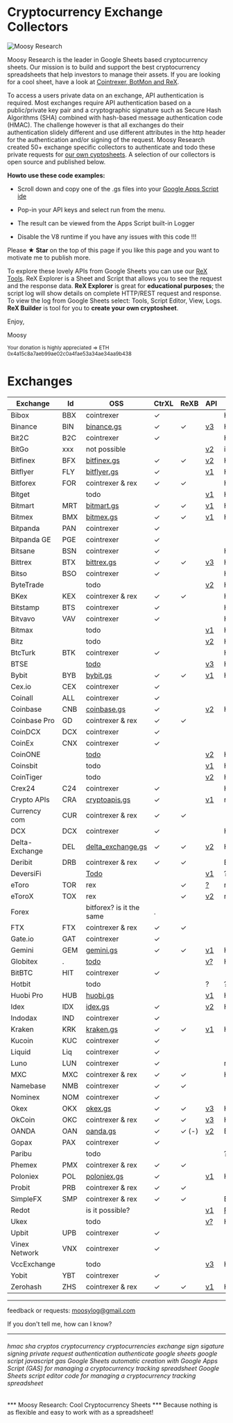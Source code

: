 # Cryptocurrency Exchange Collectors


![Moosy Research](https://sites.google.com/site/moosyresearch/_/rsrc/1511269486745/projects/cryptos/doc/logo.png)

Moosy Research is the leader in Google Sheets based cryptocurrency sheets. Our mission is to build and support the best cryptocurrency spreadsheets that help investors to manage their assets. If you are looking for a cool sheet, have a look at [Cointrexer, BotMon and ReX](https://sites.google.com/view/moosyresearch).

To access a users private data on an exchange, API authentication is required.
Most exchanges require API authentication based on a public/private key pair and a cryptographic signature such as Secure Hash Algorithms (SHA) combined with hash-based message authentication code (HMAC). The challenge however is that all exchanges do their authentication slidely different and use different attributes in the http header for the authentication and/or signing of the request.
Moosy Research created 50+ exchange specific collectors to authenticate and todo these private requests for [our own cyptosheets](https://sites.google.com/view/moosyresearch). A selection of our collectors is open source and published below.


**Howto use these code examples:**

- Scroll down and copy one of the .gs files into your [Google Apps Script ide](https://script.google.com/intro) 

- Pop-in your API keys and select run from the menu.

- The result can be viewed from the Apps Script built-in Logger 

- Disable the V8 runtime if you have any issues with this code !!!

Please **★ Star** on the top of this page if you like this page and you want to motivate me to publish more.

To explore these lovely APIs from Google Sheets you can use our [ReX Tools](https://sites.google.com/view/moosyresearch). ReX Explorer is a Sheet and Script that allows you to see the request and the response data. **ReX Explorer** is great for **educational purposes**; the script log will show details on complete HTTP/REST request and response. To view the log from Google Sheets select: Tools, Script Editor, View, Logs. **ReX Builder** is tool for you to **create your own cryptosheet**. 


Enjoy,

Moosy

<sub>Your donation is highly appreciated => ETH 0x4a15c8a7aeb99ae02c0a4fae53a34ae34aa9b438 </sub>


# Exchanges

| Exchange | Id   | OSS                                                          | CtrXL | ReXB | API                                                          | Signature                                |
| ------ | ---- | ------------------------------------------------------------ | ---- | ------------------------------------------------------------ | ---------------------------------------- | ------ |
| Bibox          | BBX  | cointrexer | ✓ |  | [ ]()                                                        | HMACMD5                                  |
| Binance        | BIN  | [binance.gs](https://github.com/moosylog/exchange_collectors/blob/master/binance.gs) | ✓ | ✓ | [v3](https://github.com/binance-exchange/binance-official-api-docs/blob/master/rest-api.md) | HMACSHA256HEX                            |
| Bit2C          | B2C  | cointrexer | ✓ |  | [ ]()                                                        | HMACSHA512B64                            |
| BitGo          | xxx  | not possible |      |      | [v2](https://app.bitgo.com/docs/#operation/v2.wallet.get)    | impossible / IP chk |
| Bitfinex       | BFX  | [bitfinex.gs](https://github.com/moosylog/exchange_collectors/blob/master/bitfinex.gs) | ✓ | ✓ | [v2](https://docs.bitfinex.com/docs/introduction)            | HMACSHA384HEX                            |
| Bitflyer       | FLY  | [bitflyer.gs](https://github.com/moosylog/exchange_collectors/blob/master/bitflyer.gs) | ✓ |  | [v1](https://lightning.bitflyer.com/docs?lang=en)            | HMACSHA256HEX                            |
| Bitforex | FOR | cointrexer & rex | ✓ | ✓ |  | HMACSHA256HEX |
| Bitget         |     | todo |      |      | [v1](https://bitgetlimited.github.io/apidoc/en/swap/#the-signature) | HMACSHA256B64                            |
| Bitmart        | MRT  | [bitmart.gs](https://github.com/moosylog/exchange_collectors/blob/master/bitmart.gs) | ✓ | ✓ | [v1](https://developer-pro.bitmart.com/en/part1/start/overview.html) | HMACSHA256HEX                            |
| Bitmex         | BMX  | [bitmex.gs](https://github.com/moosylog/exchange_collectors/blob/master/bitmex.gs) | ✓ | ✓ | [v1](https://www.bitmex.com/app/apiOverview)                 | HMACSHA256HEX                            |
| Bitpanda       | PAN  | cointrexer | ✓ |  |                                             |                                          |
| Bitpanda GE    | PGE  | cointrexer | ✓ |  |                                             |                                          |
| Bitsane        | BSN  | cointrexer | ✓ |  |                                                         | HMACSHA384HEX                            |
| Bittrex        | BTX  | [bittrex.gs](https://github.com/moosylog/exchange_collectors/blob/master/bittrex.gs) | ✓ | ✓ | [v3](https://bittrex.github.io/api)                          | HMACSHA512HEX                            |
| Bitso          | BSO  | cointrexer | ✓ |  | [ ]()                                                        | HMACSHA256HEX                            |
| ByteTrade      |     | todo |      |      | [v2](https://docs.byte-trade.com)                            | HMACSHA256HEX                            |
| BKex           | KEX  | cointrexer & rex | ✓ | ✓ | [ ]()                                                        | HMACSHA256HEX                            |
| Bitstamp       | BTS  | cointrexer | ✓ |  | [ ]()                                                        | HMACSHA256HEX                            |
| Bitvavo        | VAV  | cointrexer | ✓ |  | [ ]()                                                        | HMACSHA256HEX                            |
| Bitmax |  | todo |  | | [v1](https://bitmax-exchange.github.io/bitmax-pro-api/#authenticate-a-restful-request) | HMACSHA256B64 |
| Bitz           |     | todo |      |      | [v2](https://apidocv2.bitz.ai/en/#signature-authentication) | HMACSHA256B64                            |
| BtcTurk        | BTK  | cointrexer | ✓ |  | [ ]()                                                        | HMACSHA256B64enc                         |
| BTSE           |     | [todo](https://www.btse.com/apiexplorer/spot/#generating-api-key) |      |      | [v3](https://github.com/btsecom/api-sample/blob/master/python/spot/btseauth_spot.py) | HMACSHA384HEX                            |
| Bybit          | BYB  | [bybit.gs](https://github.com/moosylog/exchange_collectors/blob/master/bybit.gs) | ✓ | ✓ | [v1](https://github.com/bybit-exchange/bybit-official-api-docs) | HMACSHA256HEX                            |
| Cex.io         | CEX  | cointrexer | ✓ |  | [ ]()                                            |                                          |
| Coinall        | ALL  | cointrexer | ✓ |  | [ ]()                                            |                                          |
| Coinbase       | CNB  | [coinbase.gs](https://github.com/moosylog/exchange_collectors/blob/master/coinbase.gs) | ✓ |  | [v2](https://developers.coinbase.com/)                       | HMACSHA256HEX                            |
| Coinbase Pro   | GD   | cointrexer & rex | ✓ | ✓ | [ ]()                                            |                                          |
| CoinDCX        | DCX  | cointrexer | ✓ |  | [ ]()                                            |                                          |
| CoinEx         | CNX  | cointrexer | ✓ |  | [ ]()                                            |                                          |
| CoinONE        |     | [todo](https://doc.coinone.co.kr/)                          |      |      | [v2](https://doc.coinone.co.kr/#tag/Account-V2)              | HMACSHA512HEX                            |
| Coinsbit |  | todo | | | [v1](https://www.notion.so/API-COINSBIT-WS-API-COINSBIT-cf1044cff30646d49a0bab0e28f27a87) | HMACSHA512 |
| CoinTiger |  | todo | | | [v2](https://github.com/cointiger/api-docs-en/wiki/Trading-API-Sign-Rules) | HMACSHA512HEX |
| Crex24         | C24  | cointrexer | ✓ |  | [ ]()                                                        | HMACSHA256B64                            |
| Crypto APIs    | CRA  | [cryptoapis.gs](https://github.com/moosylog/exchange_collectors/blob/master/cryptoapis.gs) | ✓ |  | [v1](https://docs.cryptoapis.io/)                            | none                                     |
| Currency com   | CUR  | cointrexer & rex | ✓ | ✓ | [ ]()                                            |                                          |
| DCX            | DCX  | cointrexer | ✓ |  | [ ]()                                                        | HMACSHA256HEX                            |
| Delta-Exchange | DEL  | [delta_exchange.gs](https://github.com/moosylog/exchange_collectors/blob/master/delta_exchange.gs) | ✓ | ✓ | [v2](https://docs.delta.exchange/)                           | HMACSHA256HEX                            |
| Deribit        | DRB  | cointrexer & rex | ✓ | ✓ |                                             | Barrier Token |
| DeversiFi      |     | [Todo](https://github.com/DeversiFi/api-documentation/blob/master/trading/js/GetBalance.js) |     |     | [v1](https://docs.deversifi.com/docs#postV1TradingRGetbalance) | ?                                        |
| eToro          | TOR | rex |     | ✓   | [?]()                                                        | not sure latest version          |
| eToroX         | TOX | rex |     | ✓   | [v2](https://sites.google.com/site/moosyresearch/projects/cryptos/doc/exchanges#TOC-eToroX) | not sure latest version               |
| Forex          |   | bitforex?  is it the same                                           | .    |     |                                             |                                          |
| FTX            | FTX  | cointrexer & rex | ✓ | ✓ | [ ]()                                            |                                          |
| Gate.io        | GAT  | cointrexer | ✓ |  | [ ]()                                            |                                          |
| Gemini         | GEM  | [gemini.gs](https://github.com/moosylog/exchange_collectors/blob/master/gemini.gs) | ✓ | ✓ | [v1](https://docs.gemini.com/rest-api/)                      | HMACSHA384HEX                            |
| Globitex       | .    | [todo](https://globitex.com/api/#restAuthentication)         |      |      | [v?](https://globitex.com/api/#restAuthentication)           | HMACSHA512HEX                            |
| BitBTC         | HIT  | cointrexer | ✓ |  | [ ]()                                            |                                          |
| Hotbit |  | todo |  | | ? | ? |
| Huobi Pro      | HUB  | [huobi.gs](https://github.com/moosylog/exchange_collectors/blob/master/huobi.gs) |      |      | [v1](https://github.com/huobiapi/API_Docs_en)                | HMACSHA256B64                            |
| Idex           | IDX  | [idex.gs](https://github.com/moosylog/exchange_collectors/blob/master/idex.gs) | ✓ |  | [v2](https://docs.idex.io)                                   | HMACSHA256HEX                            |
| Indodax        | IND  | cointrexer | ✓ |  |                                             |                                          |
| Kraken         | KRK  | [kraken.gs](https://github.com/moosylog/exchange_collectors/blob/master/kraken.gs) | ✓ | ✓ | [v1](https://www.kraken.com/features/api#private-user-data)  | HMACSHA512++                             |
| Kucoin         | KUC  | cointrexer | ✓ |  |                                             |                                          |
| Liquid         | Liq  | cointrexer | ✓ |  |                                             |                                          |
| Luno           | LUN  | cointrexer | ✓ |  |                                                         | none                                     |
| MXC            | MXC  | cointrexer & rex | ✓ | ✓ |                                             | HMACSHA256HEX |
| Namebase       | NMB  | cointrexer | ✓ | ✓ |                                             |                                          |
| Nominex        | NOM  | cointrexer | ✓ |  |                                             |                                          |
| Okex           | OKX  | [okex.gs](https://github.com/moosylog/exchange_collectors/blob/master/okex.gs) | ✓     | ✓     | [v3](https://www.okex.com/docs/en/)                          | HMACSHA256B64                            |
| OkCoin         | OKC  | cointrexer & rex | ✓ | ✓ | [v3](https://www.okcoin.com/docs/en/)                        | HMACSHA256B64                            |
| OANDA          | OAN  | [oanda.gs](https://github.com/moosylog/exchange_collectors/blob/master/oanda.gs) | ✓ | ✓ (-) | [v2](http://developer.oanda.com/rest-live-v20/account-ep/)   | Barrier Token                            |
| Gopax          | PAX  | cointrexer | ✓ |  |                                             |                                          |
| Paribu |  | todo |  | | | ?? |
| Phemex         | PMX  | cointrexer & rex | ✓ | ✓ |                                             |                                          |
| Poloniex       | POL  | [poloniex.gs](https://github.com/moosylog/exchange_collectors/blob/master/poloniex.gs) | ✓ |  | [v1](https://docs.poloniex.com)                              | HMACSHA512HEX                            |
| Probit         | PRB  | cointrexer & rex | ✓ | ✓ |                                             |                                          |
| SimpleFX       | SMP  | cointrexer & rex | ✓ | ✓ |                                             | Barrier Token |
| Redot          |     | is it possible? |      |      | [v1](https://docs.redot.com/?shell#message-structure)        | [Fin FIX API](https://globitex.com/api/) |
| Ukex           |     | todo |      |      | [v?](https://www.ukex.com/en-us/article/api)                 | HMACSHA512???                            |
| Upbit          | UPB  | cointrexer | ✓ |  |                                             |                                          |
| Vinex Network  | VNX  | cointrexer | ✓ |  |                                             |                                          |
| VccExchange |  | todo |  | | [v3](https://vcc.exchange/api/#authentication) | HMACSHA256HEX |
| Yobit          | YBT  | cointrexer | ✓ |  |                                             |                                          |
| Zerohash       | ZHS  | cointrexer & rex | ✓ | ✓ | [v1](https://zerohash.com/api/web/)                          | HMACSHA256B64                            |


***
feedback or requests: moosylog@gmail.com

If you don't tell me, how can I know?
***

###### hmac sha cryptos cryptocurrency cryptocurrencies exchange sign sigature signing private request authentication authenticate google sheets google script javascript gas Google Sheets automatic creation with Google Apps Script (GAS) for managing a cryptocurrency tracking spreadsheet Google Sheets script editor code for managing a cryptocurrency tracking spreadsheet

*** Moosy Research: Cool Cryptocurrency Sheets ***
Because nothing is as flexible and easy to work with as a spreadsheet!




